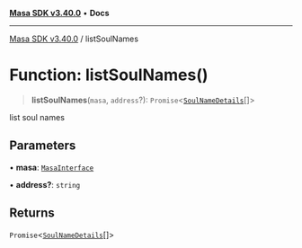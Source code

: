 [**Masa SDK v3.40.0**](../README.md) • **Docs**

***

[Masa SDK v3.40.0](../globals.md) / listSoulNames

# Function: listSoulNames()

> **listSoulNames**(`masa`, `address`?): `Promise`\<[`SoulNameDetails`](../interfaces/SoulNameDetails.md)[]\>

list soul names

## Parameters

• **masa**: [`MasaInterface`](../interfaces/MasaInterface.md)

• **address?**: `string`

## Returns

`Promise`\<[`SoulNameDetails`](../interfaces/SoulNameDetails.md)[]\>
